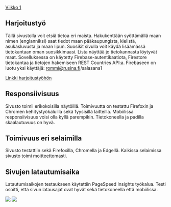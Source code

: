 [Viikko 1](index.md)

## Harjoitustyö

Tällä sivustolla voit etsiä tietoa eri maista. Hakukenttään syöttämällä maan nimen (englanniksi) saat tiedot maan pääkaupungista, 
kielistä, asukasluvusta ja maan lipun. Suosikit sivulla voit käydä lisäämässä tietokantaan oman suosikkimaasi. Lista näyttää jo tietokannasta löytyvät maat. Sovelluksessa on käytetty Firebase-autentikaatiota, Firestore tietokantaa ja tietojen hakemiseen REST Countries API:a. Firebaseen on luotu yksi käyttäjä: rommi@rusina.fi/salasana1

[Linkki harjoitustyöhön](https://maiju19.github.io/pilvi_harjoitustyo)

## Responsiivisuus

Sivusto toimii erikokoisilla näytöillä. Toimivuutta on testattu Firefoxin ja Chromen kehitystyökaluilla sekä fyysisillä laitteilla. Mobiilissa responsiivisuus voisi olla kyllä parempikin. Tietokoneella ja padilla skaalautuvuus on hyvä.

## Toimivuus eri selaimilla

Sivusto testattiin sekä Firefoxilla, Chromella ja Edgellä. Kaikissa selaimissa sivusto toimi moitteettomasti.

## Sivujen latautumisaika

Latautumisaikojen testaukseen käytettiin PageSpeed Insights työkalua. Testi osoitti, että sivun latausajat ovat hyvät sekä tietokoneella että mobiilissa. 

<img src="C:\2304406\Projects\Mobiili.png" />

<img src="(C:\2304406\Projects\Laptop.png" />
